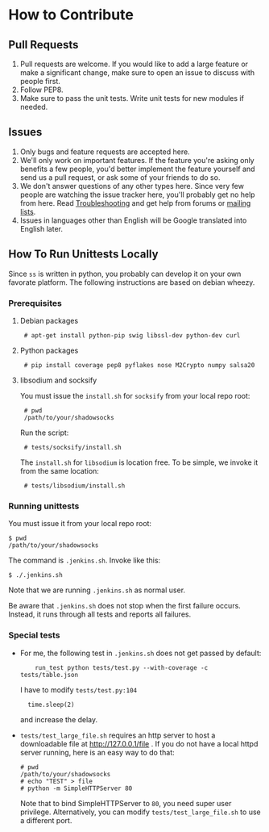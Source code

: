 How to Contribute
=================

Pull Requests
-------------

1. Pull requests are welcome. If you would like to add a large feature
or make a significant change, make sure to open an issue to discuss with
people first.
2. Follow PEP8.
3. Make sure to pass the unit tests. Write unit tests for new modules if
needed.

Issues
------

1. Only bugs and feature requests are accepted here.
2. We'll only work on important features. If the feature you're asking only
benefits a few people, you'd better implement the feature yourself and send us
a pull request, or ask some of your friends to do so.
3. We don't answer questions of any other types here. Since very few people
are watching the issue tracker here, you'll probably get no help from here.
Read [Troubleshooting] and get help from forums or [mailing lists].
4. Issues in languages other than English will be Google translated into English
later.

How To Run Unittests Locally
----

Since `ss` is written in python, you probably can develop it on your own
favorate platform. The following instructions are based on debian wheezy.

### Prerequisites

1. Debian packages

        # apt-get install python-pip swig libssl-dev python-dev curl

2. Python packages

        # pip install coverage pep8 pyflakes nose M2Crypto numpy salsa20

3. libsodium and socksify

   You must issue the `install.sh` for `socksify` from your local repo root:

        # pwd
        /path/to/your/shadowsocks

   Run the script:

        # tests/socksify/install.sh

   The `install.sh` for `libsodium` is location free. 
   To be simple, we invoke it from the same location:

        # tests/libsodium/install.sh

### Running unittests

You must issue it from your local repo root:

    $ pwd
    /path/to/your/shadowsocks

The command is `.jenkins.sh`. Invoke like this:

    $ ./.jenkins.sh

Note that we are running `.jenkins.sh` as normal user.

Be aware that `.jenkins.sh` does not stop when the first failure occurs. 
Instead, it runs through all tests and reports all failures.

### Special tests

* For me, the following test in `.jenkins.sh` does not get passed by default:

          run_test python tests/test.py --with-coverage -c tests/table.json

  I have to modify `tests/test.py:104`

        time.sleep(2)

  and increase the delay.

* `tests/test_large_file.sh` requires an http server to host a downloadable
file at http://127.0.0.1/file . If you do not have a local httpd server running,
  here is an easy way to do that:

      # pwd
      /path/to/your/shadowsocks
      # echo "TEST" > file
      # python -m SimpleHTTPServer 80

  Note that to bind SimpleHTTPServer to `80`, you need super user privilege.
Alternatively, you can modify `tests/test_large_file.sh` to use a different
port.

[Troubleshooting]: https://github.com/clowwindy/shadowsocks/wiki/Troubleshooting
[mailing lists]:   https://groups.google.com/forum/#!forum/shadowsocks

